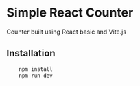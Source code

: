 # Simple React Counter

Counter built using React basic and Vite.js

## Installation

```javascript
    npm install
    npm run dev
```
